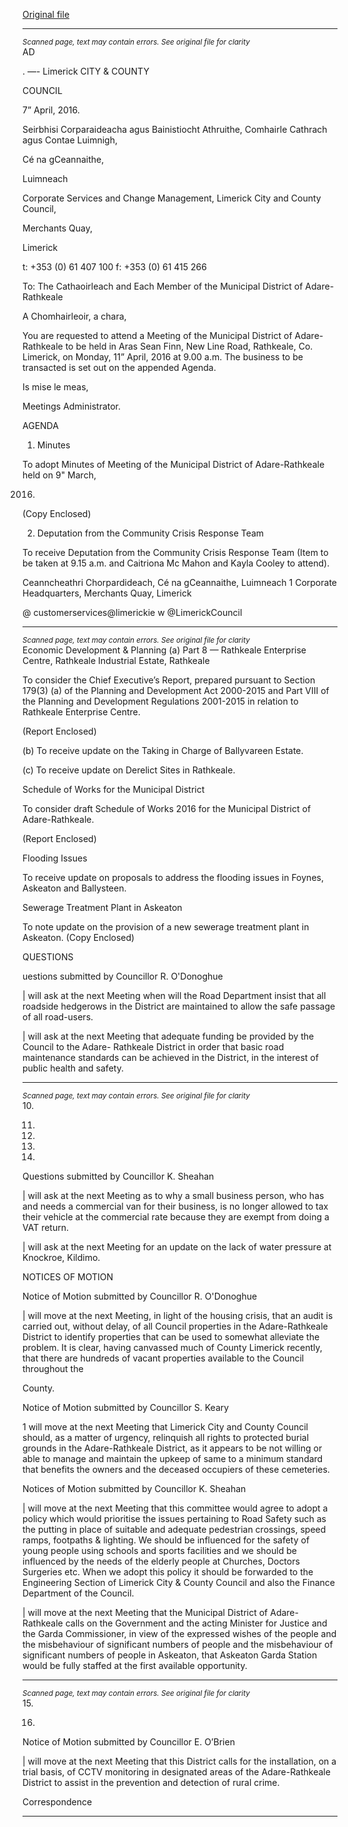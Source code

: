 [Original file](https://www.limerick.ie/sites/default/files/media/documents/2017-06/Agenda%20-%20Meeting%20of%20the%20Municipal%20District%20of%20Adare-Rathkeale%20-%2011th%20April%202016.pdf)

---
*<small>Scanned page, text may contain errors. See original file for clarity</small>*  
AD

. —-
Limerick
CITY & COUNTY

COUNCIL

7” April, 2016.

Seirbhisi Corparaideacha agus Bainistiocht Athruithe,
Comhairle Cathrach agus Contae Luimnigh,

Cé na gCeannaithe,

Luimneach

Corporate Services and Change Management,
Limerick City and County Council,

Merchants Quay,

Limerick

t: +353 (0) 61 407 100
f: +353 (0) 61 415 266

To: The Cathaoirleach and Each Member of the Municipal District of Adare-Rathkeale

A Chomhairleoir, a chara,

You are requested to attend a Meeting of the Municipal District of Adare-Rathkeale to be held in Aras
Sean Finn, New Line Road, Rathkeale, Co. Limerick, on Monday, 11” April, 2016 at 9.00 a.m. The
business to be transacted is set out on the appended Agenda.

Is mise le meas,

Meetings Administrator.

AGENDA

1. Minutes

To adopt Minutes of Meeting of the Municipal District of Adare-Rathkeale held on 9" March,

2016.

(Copy Enclosed)

2. Deputation from the Community Crisis Response Team

To receive Deputation from the Community Crisis Response Team (Item to be taken at 9.15 a.m.
and Caitriona Mc Mahon and Kayla Cooley to attend).

Ceanncheathri Chorpardideach, Cé na gCeannaithe, Luimneach 1
Corporate Headquarters, Merchants Quay, Limerick

@ customerservices@limerickie
w @LimerickCouncil


---
*<small>Scanned page, text may contain errors. See original file for clarity</small>*  
Economic Development & Planning
(a) Part 8 — Rathkeale Enterprise Centre, Rathkeale Industrial Estate, Rathkeale

To consider the Chief Executive’s Report, prepared pursuant to Section 179(3) (a) of the
Planning and Development Act 2000-2015 and Part VIII of the Planning and Development
Regulations 2001-2015 in relation to Rathkeale Enterprise Centre.

(Report Enclosed)

(b) To receive update on the Taking in Charge of Ballyvareen Estate.

(c) To receive update on Derelict Sites in Rathkeale.

Schedule of Works for the Municipal District

To consider draft Schedule of Works 2016 for the Municipal District of Adare-Rathkeale.

(Report Enclosed)

Flooding Issues

To receive update on proposals to address the flooding issues in Foynes, Askeaton and
Ballysteen.

Sewerage Treatment Plant in Askeaton

To note update on the provision of a new sewerage treatment plant in Askeaton.
(Copy Enclosed)

QUESTIONS

uestions submitted by Councillor R. O'Donoghue

| will ask at the next Meeting when will the Road Department insist that all roadside hedgerows
in the District are maintained to allow the safe passage of all road-users.

| will ask at the next Meeting that adequate funding be provided by the Council to the Adare-
Rathkeale District in order that basic road maintenance standards can be achieved in the District,
in the interest of public health and safety.


---
*<small>Scanned page, text may contain errors. See original file for clarity</small>*  
10.

11.

12.

13.

14.

Questions submitted by Councillor K. Sheahan

| will ask at the next Meeting as to why a small business person, who has and needs a
commercial van for their business, is no longer allowed to tax their vehicle at the commercial
rate because they are exempt from doing a VAT return.

| will ask at the next Meeting for an update on the lack of water pressure at Knockroe, Kildimo.

NOTICES OF MOTION

Notice of Motion submitted by Councillor R. O'Donoghue

| will move at the next Meeting, in light of the housing crisis, that an audit is carried out, without
delay, of all Council properties in the Adare-Rathkeale District to identify properties that can be
used to somewhat alleviate the problem. It is clear, having canvassed much of County Limerick
recently, that there are hundreds of vacant properties available to the Council throughout the

County.

Notice of Motion submitted by Councillor S. Keary

1 will move at the next Meeting that Limerick City and County Council should, as a matter of
urgency, relinquish all rights to protected burial grounds in the Adare-Rathkeale District, as it
appears to be not willing or able to manage and maintain the upkeep of same to a minimum
standard that benefits the owners and the deceased occupiers of these cemeteries.

Notices of Motion submitted by Councillor K. Sheahan

| will move at the next Meeting that this committee would agree to adopt a policy which would
prioritise the issues pertaining to Road Safety such as the putting in place of suitable and
adequate pedestrian crossings, speed ramps, footpaths & lighting. We should be influenced for
the safety of young people using schools and sports facilities and we should be influenced by the
needs of the elderly people at Churches, Doctors Surgeries etc. When we adopt this policy it
should be forwarded to the Engineering Section of Limerick City & County Council and also the
Finance Department of the Council.

| will move at the next Meeting that the Municipal District of Adare-Rathkeale calls on the
Government and the acting Minister for Justice and the Garda Commissioner, in view of the
expressed wishes of the people and the misbehaviour of significant numbers of people and the
misbehaviour of significant numbers of people in Askeaton, that Askeaton Garda Station would
be fully staffed at the first available opportunity.


---
*<small>Scanned page, text may contain errors. See original file for clarity</small>*  
15.

16.

Notice of Motion submitted by Councillor E. O’Brien

| will move at the next Meeting that this District calls for the installation, on a trial basis, of CCTV
monitoring in designated areas of the Adare-Rathkeale District to assist in the prevention and
detection of rural crime.

Correspondence


---
